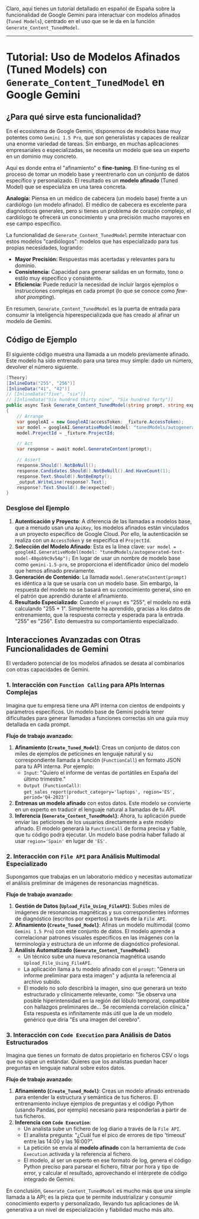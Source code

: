 Claro, aquí tienes un tutorial detallado en español de España sobre la funcionalidad de Google Gemini para interactuar con modelos afinados (`Tuned Models`), centrado en el uso que se le da en la función `Generate_Content_TunedModel`.

---

# Tutorial: Uso de Modelos Afinados (Tuned Models) con `Generate_Content_TunedModel` en Google Gemini

## ¿Para qué sirve esta funcionalidad?

En el ecosistema de Google Gemini, disponemos de modelos base muy potentes como `Gemini 1.5 Pro`, que son generalistas y capaces de realizar una enorme variedad de tareas. Sin embargo, en muchas aplicaciones empresariales o especializadas, se necesita un modelo que sea un experto en un dominio muy concreto.

Aquí es donde entra el "afinamiento" o **fine-tuning**. El fine-tuning es el proceso de tomar un modelo base y reentrenarlo con un conjunto de datos específico y personalizado. El resultado es un **modelo afinado** (Tuned Model) que se especializa en una tarea concreta.

**Analogía:** Piensa en un médico de cabecera (un modelo base) frente a un cardiólogo (un modelo afinado). El médico de cabecera es excelente para diagnósticos generales, pero si tienes un problema de corazón complejo, el cardiólogo te ofrecerá un conocimiento y una precisión mucho mayores en ese campo específico.

La funcionalidad de `Generate_Content_TunedModel` permite interactuar con estos modelos "cardiólogos": modelos que has especializado para tus propias necesidades, logrando:

*   **Mayor Precisión:** Respuestas más acertadas y relevantes para tu dominio.
*   **Consistencia:** Capacidad para generar salidas en un formato, tono o estilo muy específico y consistente.
*   **Eficiencia:** Puede reducir la necesidad de incluir largos ejemplos o instrucciones complejas en cada prompt (lo que se conoce como *few-shot prompting*).

En resumen, `Generate_Content_TunedModel` es la puerta de entrada para consumir la inteligencia hiperespecializada que has creado al afinar un modelo de Gemini.

## Código de Ejemplo

El siguiente código muestra una llamada a un modelo previamente afinado. Este modelo ha sido entrenado para una tarea muy simple: dado un número, devolver el número siguiente.

```csharp
[Theory]
[InlineData("255", "256")]
[InlineData("41", "42")]
// [InlineData("five", "six")]
// [InlineData("Six hundred thirty nine", "Six hundred forty")]
public async Task Generate_Content_TunedModel(string prompt, string expected)
{
    // Arrange
    var googleAI = new GoogleAI(accessToken: _fixture.AccessToken);
    var model = googleAI.GenerativeModel(model: "tunedModels/autogenerated-test-model-48gob9c9v54p");
    model.ProjectId = _fixture.ProjectId;

    // Act
    var response = await model.GenerateContent(prompt);

    // Assert
    response.Should().NotBeNull();
    response.Candidates.Should().NotBeNull().And.HaveCount(1);
    response.Text.Should().NotBeEmpty();
    _output.WriteLine(response?.Text);
    response?.Text.Should().Be(expected);
}
```

### Desglose del Ejemplo

1.  **Autenticación y Proyecto**: A diferencia de las llamadas a modelos base, que a menudo usan una `ApiKey`, los modelos afinados están vinculados a un proyecto específico de Google Cloud. Por ello, la autenticación se realiza con un `AccessToken` y se especifica el `ProjectId`.
2.  **Selección del Modelo Afinado**: Esta es la línea clave:
    `var model = googleAI.GenerativeModel(model: "tunedModels/autogenerated-test-model-48gob9c9v54p");`
    En lugar de usar un nombre de modelo base como `gemini-1.5-pro`, se proporciona el identificador único del modelo que hemos afinado previamente.
3.  **Generación de Contenido**: La llamada `model.GenerateContent(prompt)` es idéntica a la que se usaría con un modelo base. Sin embargo, la respuesta del modelo no se basará en su conocimiento general, sino en el patrón que aprendió durante el afinamiento.
4.  **Resultado Especializado**: Cuando el `prompt` es "255", el modelo no está calculando "255 + 1". Simplemente ha aprendido, gracias a los datos de entrenamiento, que la respuesta correcta y esperada para la entrada "255" es "256". Esto demuestra su comportamiento especializado.

## Interacciones Avanzadas con Otras Funcionalidades de Gemini

El verdadero potencial de los modelos afinados se desata al combinarlos con otras capacidades de Gemini.

### 1. Interacción con `Function Calling` para APIs Internas Complejas

Imagina que tu empresa tiene una API interna con cientos de endpoints y parámetros específicos. Un modelo base de Gemini podría tener dificultades para generar llamadas a funciones correctas sin una guía muy detallada en cada prompt.

**Flujo de trabajo avanzado:**

1.  **Afinamiento (`Create_Tuned_Model`)**: Creas un conjunto de datos con miles de ejemplos de peticiones en lenguaje natural y su correspondiente llamada a función (`FunctionCall`) en formato JSON para tu API interna. Por ejemplo:
    *   `Input`: "Quiero el informe de ventas de portátiles en España del último trimestre."
    *   `Output (FunctionCall)`: `get_sales_report(product_category='laptops', region='ES', period='Q4-2023')`
2.  **Entrenas un modelo afinado** con estos datos. Este modelo se convierte en un experto en traducir el lenguaje natural a llamadas de tu API.
3.  **Inferencia (`Generate_Content_TunedModel`)**: Ahora, tu aplicación puede enviar las peticiones de los usuarios directamente a este modelo afinado. El modelo generará la `FunctionCall` de forma precisa y fiable, que tu código podrá ejecutar. Un modelo base podría haber fallado al usar `region='Spain'` en lugar de `'ES'`.

### 2. Interacción con `File API` para Análisis Multimodal Especializado

Supongamos que trabajas en un laboratorio médico y necesitas automatizar el análisis preliminar de imágenes de resonancias magnéticas.

**Flujo de trabajo avanzado:**

1.  **Gestión de Datos (`Upload_File_Using_FileAPI`)**: Subes miles de imágenes de resonancias magnéticas y sus correspondientes informes de diagnóstico (escritos por expertos) a través de la `File API`.
2.  **Afinamiento (`Create_Tuned_Model`)**: Afinas un modelo multimodal (como `Gemini 1.5 Pro`) con este conjunto de datos. El modelo aprende a correlacionar patrones visuales específicos en las imágenes con la terminología y estructura de un informe de diagnóstico profesional.
3.  **Análisis Automatizado (`Generate_Content_TunedModel`)**:
    *   Un técnico sube una nueva resonancia magnética usando `Upload_File_Using_FileAPI`.
    *   La aplicación llama a tu modelo afinado con el `prompt`: "Genera un informe preliminar para esta imagen" y adjunta la referencia al archivo subido.
    *   El modelo no solo describirá la imagen, sino que generará un texto estructurado y clínicamente relevante, como: "Se observa una posible hiperintensidad en la región del lóbulo temporal, compatible con hallazgos preliminares de... Se recomienda correlación clínica." Esta respuesta es infinitamente más útil que la de un modelo genérico que diría "Es una imagen del cerebro".

### 3. Interacción con `Code Execution` para Análisis de Datos Estructurados

Imagina que tienes un formato de datos propietario en ficheros CSV o logs que no sigue un estándar. Quieres que los analistas puedan hacer preguntas en lenguaje natural sobre estos datos.

**Flujo de trabajo avanzado:**

1.  **Afinamiento (`Create_Tuned_Model`)**: Creas un modelo afinado entrenado para entender la estructura y semántica de tus ficheros. El entrenamiento incluye ejemplos de preguntas y el código Python (usando Pandas, por ejemplo) necesario para responderlas a partir de tus ficheros.
2.  **Inferencia con `Code Execution`**:
    *   Un analista sube un fichero de log diario a través de la `File API`.
    *   El analista pregunta: "¿Cuál fue el pico de errores de tipo 'timeout' entre las 14:00 y las 16:00?".
    *   La petición se envía al **modelo afinado** con la herramienta de `Code Execution` activada y la referencia al fichero.
    *   El modelo, al ser un experto en ese formato de log, genera el código Python preciso para parsear el fichero, filtrar por hora y tipo de error, y calcular el resultado, aprovechando el intérprete de código integrado de Gemini.

En conclusión, `Generate_Content_TunedModel` es mucho más que una simple llamada a la API; es la pieza que te permite industrializar y consumir conocimiento experto y personalizado, llevando tus aplicaciones de IA generativa a un nivel de especialización y fiabilidad mucho más alto.